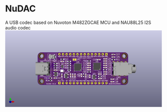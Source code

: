 # NuDAC
A USB codec based on Nuvoton M482ZGCAE MCU and NAU88L25 I2S audio codec
![image](./kicad/pcb/NuDAC.png)
